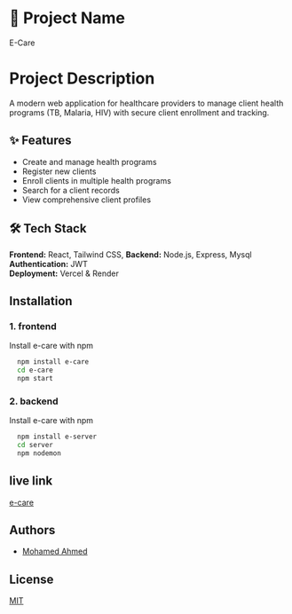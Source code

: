 # 📌 Project Name  
E-Care

# Project Description

A modern web application for healthcare providers to manage client health programs (TB, Malaria, HIV) with secure client enrollment and tracking.




## ✨ Features

- Create and manage health programs
- Register new clients
- Enroll clients in multiple health programs
- Search for a client records
- View comprehensive client profiles


## 🛠 Tech Stack

**Frontend:** React, Tailwind CSS,
**Backend:** Node.js, Express, Mysql
**Authentication:** JWT  
**Deployment:** Vercel & Render

## Installation

### 1. frontend
Install e-care with npm

```bash
  npm install e-care
  cd e-care
  npm start
```


### 2. backend
Install e-care with npm

```bash
  npm install e-server
  cd server
  npm nodemon
```

## live link
[e-care](https://e-care-virid.vercel.app/)


## Authors

- [Mohamed Ahmed](https://github.com/MohamedAhmeDdev)


    
## License

[MIT](/LICENSE.md)

